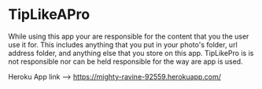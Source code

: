 # TipLikeAPro

While using this app your are responsible for the content that you the user
use it for. This includes anything that you put in your photo's folder, url address 
folder, and anything else that you store on this app.
 TipLikePro is is not responsible nor can be held responsible for the way are app is used.

Heroku App link --> https://mighty-ravine-92559.herokuapp.com/
